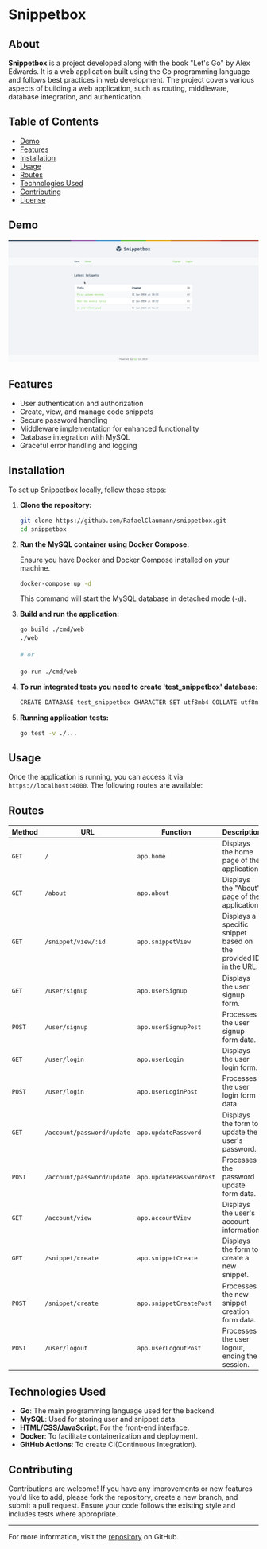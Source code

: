 # Snippetbox

## About

**Snippetbox** is a project developed along with the book "Let's Go" by Alex Edwards. It is a web application built using the Go programming language and follows best practices in web development. The project covers various aspects of building a web application, such as routing, middleware, database integration, and authentication.

## Table of Contents

- [Demo](#demo)
- [Features](#features)
- [Installation](#installation)
- [Usage](#usage)
- [Routes](#routes)
- [Technologies Used](#technologies-used)
- [Contributing](#contributing)
- [License](#license)

## Demo
![](https://github.com/RafaelClaumann/snippetbox/blob/main/demo_snippetbox.gif)

## Features

- User authentication and authorization
- Create, view, and manage code snippets
- Secure password handling
- Middleware implementation for enhanced functionality
- Database integration with MySQL
- Graceful error handling and logging

## Installation

To set up Snippetbox locally, follow these steps:

1. **Clone the repository:**
    ```bash
    git clone https://github.com/RafaelClaumann/snippetbox.git
    cd snippetbox
    ```

2. **Run the MySQL container using Docker Compose:**

   Ensure you have Docker and Docker Compose installed on your machine.

   ```bash
   docker-compose up -d
   ```

   This command will start the MySQL database in detached mode (`-d`).

3. **Build and run the application:**
    ```bash
    go build ./cmd/web
    ./web

    # or

    go run ./cmd/web
    ```

4. **To run integrated tests you need to create 'test_snippetbox' database:**
    ```bash
    CREATE DATABASE test_snippetbox CHARACTER SET utf8mb4 COLLATE utf8mb4_unicode_ci;
    ```

5. **Running application tests:**
    ```bash
    go test -v ./...
    ```    

## Usage

Once the application is running, you can access it via `https://localhost:4000`. The following routes are available:

## Routes

| Method | URL                        | Function                | Description                                                           | Access   |
|--------|----------------------------|-------------------------|-----------------------------------------------------------------------|----------|
| `GET`  | `/`                        | `app.home`              | Displays the home page of the application.                            | Public   |
| `GET`  | `/about`                   | `app.about`             | Displays the "About" page of the application.                         | Public   |
| `GET`  | `/snippet/view/:id`        | `app.snippetView`       | Displays a specific snippet based on the provided ID in the URL.      | Public   |
| `GET`  | `/user/signup`             | `app.userSignup`        | Displays the user signup form.                                        | Public   |
| `POST` | `/user/signup`             | `app.userSignupPost`    | Processes the user signup form data.                                  | Public   |
| `GET`  | `/user/login`              | `app.userLogin`         | Displays the user login form.                                         | Public   |
| `POST` | `/user/login`              | `app.userLoginPost`     | Processes the user login form data.                                   | Public   |
| `GET`  | `/account/password/update` | `app.updatePassword`    | Displays the form to update the user's password.                      | Protected|
| `POST` | `/account/password/update` | `app.updatePasswordPost`| Processes the password update form data.                              | Protected|
| `GET`  | `/account/view`            | `app.accountView`       | Displays the user's account information.                              | Protected|
| `GET`  | `/snippet/create`          | `app.snippetCreate`     | Displays the form to create a new snippet.                            | Protected|
| `POST` | `/snippet/create`          | `app.snippetCreatePost` | Processes the new snippet creation form data.                         | Protected|
| `POST` | `/user/logout`             | `app.userLogoutPost`    | Processes the user logout, ending the session.                        | Protected|

## Technologies Used

- **Go**: The main programming language used for the backend.
- **MySQL**: Used for storing user and snippet data.
- **HTML/CSS/JavaScript**: For the front-end interface.
- **Docker**: To facilitate containerization and deployment.
- **GitHub Actions**: To create CI(Continuous Integration).

## Contributing

Contributions are welcome! If you have any improvements or new features you'd like to add, please fork the repository, create a new branch, and submit a pull request. Ensure your code follows the existing style and includes tests where appropriate.

---

For more information, visit the [repository](https://github.com/RafaelClaumann/snippetbox) on GitHub.
